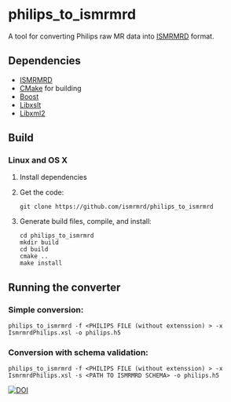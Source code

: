 # philips_to_ismrmrd

A tool for converting Philips raw MR data into [ISMRMRD](https://ismrmrd.github.io) format.

## Dependencies

- [ISMRMRD](https://github.com/ismrmrd/ismrmrd)
- [CMake](http://www.cmake.org/) for building
- [Boost](http://www.boost.org/)
- [Libxslt](http://xmlsoft.org/libxslt/)
- [Libxml2](http://xmlsoft.org/)

## Build

### Linux and OS X

1. Install dependencies
2. Get the code: 

   ```
   git clone https://github.com/ismrmrd/philips_to_ismrmrd
   ```
   
3. Generate build files, compile, and install:

    ```
    cd philips_to_ismrmrd
    mkdir build
    cd build
    cmake ..
    make install
    ```
    
## Running the converter

### Simple conversion:

```
philips_to_ismrmrd -f <PHILIPS FILE (without extenssion) > -x IsmrmrdPhilips.xsl -o philips.h5
```

### Conversion with schema validation:

```
philips_to_ismrmrd -f <PHILIPS FILE (without extenssion) > -x IsmrmrdPhilips.xsl -s <PATH TO ISMRMRD SCHEMA> -o philips.h5
```

[![DOI](https://zenodo.org/badge/15627/ismrmrd/philips_to_ismrmrd.svg)](https://zenodo.org/badge/latestdoi/15627/ismrmrd/philips_to_ismrmrd)
